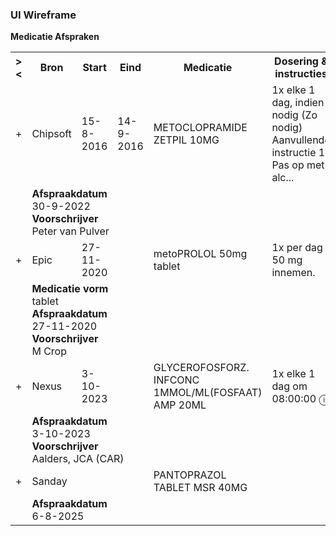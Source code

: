 ### UI Wireframe
<b>Medicatie Afspraken</b>
<table class="grid">
<tbody>
<tr><th>&gt;&lt;</th>
<th>Bron</th>
<th>Start</th>
<th>Eind</th>
<th>Medicatie</th>
<th>Dosering & instructies</th>
<th>Toedieningsweg</th>
<th>Stop type</th>
</tr>
<tr><td>+</td>
<td>Chipsoft</td>
<td>15-8-2016</td>
<td>14-9-2016</td>
<td>METOCLOPRAMIDE ZETPIL 10MG</td>
<td> 1x elke 1 dag, indien nodig (Zo nodig)<br/>Aanvullende instructie 1: Pas op met alc...</td>
<td>RECTAAL</td>
<td>Definitief</td>
</tr><tr><td></td><td colspan=7>
<b>Afspraakdatum</b><br/>30-9-2022<br/>
<b>Voorschrijver</b><br/>Peter van Pulver<br/>
</td></tr>
<tr><td>+</td>
<td>Epic</td>
<td>27-11-2020</td>
<td></td>
<td>metoPROLOL 50mg tablet</td>
<td>1x per dag 50 mg innemen.</td>
<td>Oraal</td>
<td></td>
</tr><tr><td></td><td colspan=7>
<b>Medicatie vorm</b><br/>tablet<br/>
<b>Afspraakdatum</b><br/>27-11-2020<br/>
<b>Voorschrijver</b><br/>M Crop<br/>
</td></tr>
<tr><td>+</td>
<td>Nexus</td>
<td>3-10-2023</td>
<td></td>
<td>GLYCEROFOSFORZ. INFCONC 1MMOL/ML(FOSFAAT) AMP 20ML</td>
<td> 1x elke 1 dag om 08:00:00 &#9432;</td>
<td>INTRAVENEUS</td>
<td></td>
</tr><tr><td></td><td colspan=7>
<b>Afspraakdatum</b><br/>3-10-2023<br/>
<b>Voorschrijver</b><br/>Aalders, JCA (CAR)<br/>
</td></tr>
<tr><td>+</td>
<td>Sanday</td>
<td></td>
<td></td>
<td>PANTOPRAZOL TABLET MSR 40MG</td>
<td></td>
<td></td>
<td></td>
</tr><tr><td></td><td colspan=7>
<b>Afspraakdatum</b><br/>6-8-2025<br/>
</td></tr>
</tbody>
</table>